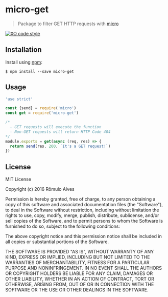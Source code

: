 # micro-get

> Package to filter GET HTTP requests with [micro](https://github.com/zeit/micro)

[![XO code style](https://img.shields.io/badge/code_style-XO-5ed9c7.svg)](https://github.com/sindresorhus/xo)

## Installation

Install using [npm](https://www.npmjs.com/):
```
$ npm install --save micro-get
```

## Usage

```js
'use strict'

const {send} = require('micro')
const get = require('micro-get')

/*
  - GET requests will execute the function
  - Non-GET requests will return HTTP Code 404
*/
module.exports = get(async (req, res) => {
  return send(res, 200, `It's a GET request!`)
})
```

## License

MIT License

Copyright (c) 2016 Rômulo Alves

Permission is hereby granted, free of charge, to any person obtaining a copy
of this software and associated documentation files (the "Software"), to deal
in the Software without restriction, including without limitation the rights
to use, copy, modify, merge, publish, distribute, sublicense, and/or sell
copies of the Software, and to permit persons to whom the Software is
furnished to do so, subject to the following conditions:

The above copyright notice and this permission notice shall be included in all
copies or substantial portions of the Software.

THE SOFTWARE IS PROVIDED "AS IS", WITHOUT WARRANTY OF ANY KIND, EXPRESS OR
IMPLIED, INCLUDING BUT NOT LIMITED TO THE WARRANTIES OF MERCHANTABILITY,
FITNESS FOR A PARTICULAR PURPOSE AND NONINFRINGEMENT. IN NO EVENT SHALL THE
AUTHORS OR COPYRIGHT HOLDERS BE LIABLE FOR ANY CLAIM, DAMAGES OR OTHER
LIABILITY, WHETHER IN AN ACTION OF CONTRACT, TORT OR OTHERWISE, ARISING FROM,
OUT OF OR IN CONNECTION WITH THE SOFTWARE OR THE USE OR OTHER DEALINGS IN THE
SOFTWARE.

